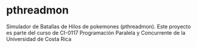 # pthreadmon
Simulador de Batallas de Hilos de pokemones (pthreadmon). Este proyecto es parte del curso de CI-0117 Programación Paralela y Concurrente de la Universidad de Costa Rica

